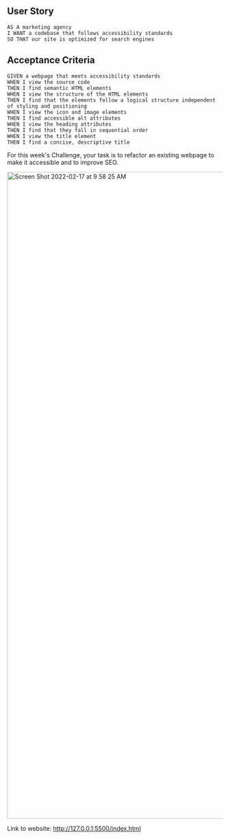 ## User Story
```
AS A marketing agency
I WANT a codebase that follows accessibility standards
SO THAT our site is optimized for search engines
```

## Acceptance Criteria
```
GIVEN a webpage that meets accessibility standards
WHEN I view the source code
THEN I find semantic HTML elements
WHEN I view the structure of the HTML elements
THEN I find that the elements follow a logical structure independent of styling and positioning
WHEN I view the icon and image elements
THEN I find accessible alt attributes
WHEN I view the heading attributes
THEN I find that they fall in sequential order
WHEN I view the title element
THEN I find a concise, descriptive title
```
For this week's Challenge, your task is to refactor an existing webpage to make it accessible and to improve SEO. 

<img width="1506" alt="Screen Shot 2022-02-17 at 9 58 25 AM" src="https://user-images.githubusercontent.com/97318701/154524359-2a201710-d6ca-483c-b630-2abd25006b96.png">

Link to website: http://127.0.0.1:5500/index.html
